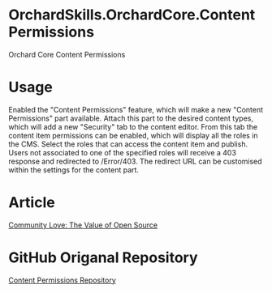 # OrchardSkills.OrchardCore.ContentPermissions
Orchard Core Content Permissions

# Usage
Enabled the "Content Permissions" feature, which will make a new "Content Permissions" part available. Attach this part to the desired content types, which will add a new "Security" tab to the content editor. From this tab the content item permissions can be enabled, which will display all the roles in the CMS. Select the roles that can access the content item and publish. Users not associated to one of the specified roles will receive a 403 response and redirected to /Error/403. The redirect URL can be customised within the settings for the content part.

# Article
[Community Love: The Value of Open Source](https://www.etchuk.com/insights/community-love-the-value-of-open-source)

# GitHub Origanal Repository
[Content Permissions Repository](https://github.com/EtchUK/Etch.OrchardCore.ContentPermissions)